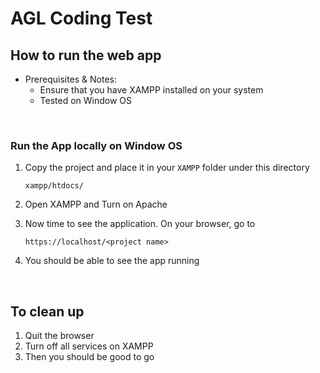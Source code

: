 # AGL Coding Test

## How to run the web app

- Prerequisites & Notes:
    - Ensure that you have XAMPP installed on your system
    - Tested on Window OS
    
<p>&nbsp;</p>

### Run the App locally on Window OS

1. Copy the project and place it in your `XAMPP` folder under this directory
    ```
    xampp/htdocs/
    ```
2. Open XAMPP and Turn on Apache

3. Now time to see the application. On your browser, go to 
    ```
    https://localhost/<project name>
    ```
4. You should be able to see the app running

<p>&nbsp;</p>

## To clean up

1. Quit the browser
2. Turn off all services on XAMPP
3. Then you should be good to go
